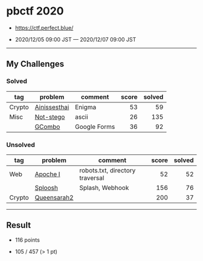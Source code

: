 # pbctf 2020

* https://ctf.perfect.blue/

* 2020/12/05 09:00 JST — 2020/12/07 09:00 JST

---

## My Challenges

### Solved

| tag    | problem                      | comment      | score | solved |
| ------ | ---------------------------- | ------------ | ----: | -----: |
| Crypto | [Ainissesthai](Ainissesthai) | Enigma       | 53    | 59     |
| Misc   | [Not-stego](Not-stego)       | ascii        | 26    | 135    |
|        | [GCombo](GCombo)             | Google Forms | 36    | 92     |

### Unsolved

| tag    | problem                    | comment                         | score | solved |
| ------ | -------------------------- | ------------------------------- | ----: | -----: |
| Web    | [Apoche I](Apoche_I)       | robots.txt, directory traversal | 52    | 52     |
|        | [Sploosh](Sploosh)         | Splash, Webhook                 | 156   | 76     |
| Crypto | [Queensarah2](Queensarah2) |                                 | 200   | 37     |

---

## Result

* 116 points

* 105 / 457 (> 1 pt)